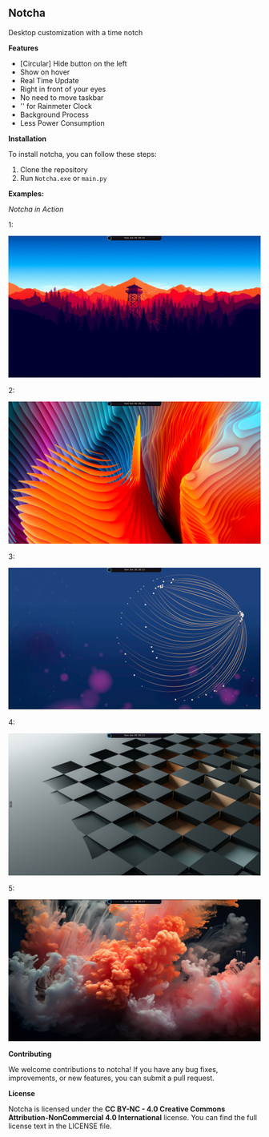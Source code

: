 ## Notcha

Desktop customization with a time notch 

**Features**

* [Circular] Hide button on the left 
* Show on hover
* Real Time Update
* Right in front of your eyes
* No need to move taskbar
* '' for Rainmeter Clock
* Background Process
* Less Power Consumption

**Installation**

To install notcha, you can follow these steps:

1. Clone the repository
2. Run `Notcha.exe` or `main.py`

**Examples:**

*Notcha in Action*

1:

![](img1.png)

2:

![](img2.png)

3:

![](img3.png)

4:

![](img4.png)

5:

![](img5.png)

**Contributing**

We welcome contributions to notcha! If you have any bug fixes, improvements, or new features, you can submit a pull request.

**License**

Notcha is licensed under the **CC BY-NC - 4.0
Creative Commons Attribution-NonCommercial 4.0 International** license. You can find the full license text in the LICENSE file.

